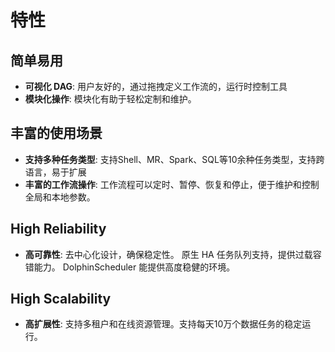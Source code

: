 # 特性

## 简单易用

- **可视化 DAG**: 用户友好的，通过拖拽定义工作流的，运行时控制工具
- **模块化操作**: 模块化有助于轻松定制和维护。

## 丰富的使用场景

- **支持多种任务类型**: 支持Shell、MR、Spark、SQL等10余种任务类型，支持跨语言，易于扩展
- **丰富的工作流操作**: 工作流程可以定时、暂停、恢复和停止，便于维护和控制全局和本地参数。

## High Reliability

- **高可靠性**: 去中心化设计，确保稳定性。 原生 HA 任务队列支持，提供过载容错能力。 DolphinScheduler 能提供高度稳健的环境。

## High Scalability

- **高扩展性**: 支持多租户和在线资源管理。支持每天10万个数据任务的稳定运行。

